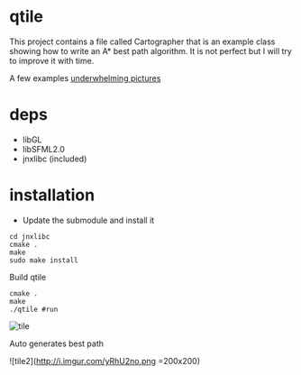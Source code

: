 qtile
=====

This project contains a file called Cartographer that is an example class showing how to write an A* best path algorithm. It is not perfect but I will try to improve it with time.


A few examples [underwhelming pictures](http://imgur.com/a/6aEvR)

deps
====
- libGL
- libSFML2.0
- jnxlibc (included)

installation
============
- Update the submodule and install it 

```
cd jnxlibc
cmake .
make
sudo make install
```
Build qtile 
```
cmake .
make
./qtile #run
```

![tile](http://i.imgur.com/LZnHgX3.png)

Auto generates best path

![tile2](http://i.imgur.com/yRhU2no.png =200x200)
